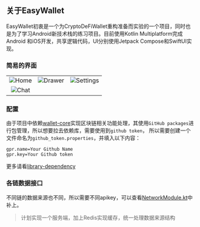 ## 关于EasyWallet
EasyWallet初衷是一个为CryptoDeFiWallet重构准备而实验的一个项目，同时也是为了学习Android新技术栈的练习项目。目前使用Kotlin Multiplatform完成Android
和iOS开发，共享逻辑代码，UI分别使用Jetpack Compose和SwiftUI实现。

### 简易的界面
|                                                                                                       |                                                                                                         |                                                                                                           |
|:-----------------------------------------------------------------------------------------------------:|:-------------------------------------------------------------------------------------------------------:|:---------------------------------------------------------------------------------------------------------:|
| ![Home](https://github.com/BreakZero/EasyWallet-KMP/blob/main/screens/Screenshot_20240111_100157.png) | ![Drawer](https://github.com/BreakZero/EasyWallet-KMP/blob/main/screens/Screenshot_20240111_100109.png) | ![Settings](https://github.com/BreakZero/EasyWallet-KMP/blob/main/screens/Screenshot_20240111_100215.png) |
| ![Chat](https://github.com/BreakZero/EasyWallet-KMP/blob/main/screens/Screenshot_20240111_100239.png) |                                                                                                         |                                                                                                           |

### 配置
由于项目中依赖[wallet-core](https://github.com/trustwallet/wallet-core)实现区块链相关功能处理，其使用`GitHub packages`进行包管理，所以想要拉去依赖库，需要使用到`github token`，
所以需要创建一个文件命名为`github_token.properties`，并填入以下内容：
```properties
gpr.name=Your Github Name
gpr.key=Your Github token
```
更多请看[library-dependency](https://developer.trustwallet.com/developer/wallet-core/integration-guide/android-guide#adding-library-dependency)

### 各链数据接口
不同链的数据来源也不同，所以需要不同apikey，可以查看[NetworkModule.kt](platform%2Fnetwork%2Fsrc%2FcommonMain%2Fkotlin%2Fcom%2Feasy%2Fwallet%2Fnetwork%2Fdi%2FNetworkModule.kt)中补上。
> 计划实现一个服务端，加上Redis实现缓存，统一处理数据来源结构

